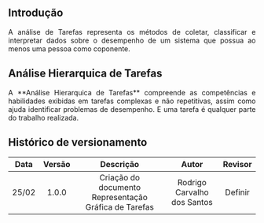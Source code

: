 ## Introdução

<p align="justify">
A análise de Tarefas representa os métodos de coletar, classificar e interpretar dados sobre o desempenho de um
sistema que possua ao menos uma pessoa como coponente.
</p>

## Análise Hierarquica de Tarefas

<p align="justify">
A **Análise Hierarquica de Tarefas** compreende as competências e habilidades exibidas em tarefas complexas
e não repetitivas, assim como ajuda identificar problemas de desempenho. E uma tarefa é qualquer parte
do trabalho realizada.
</p>

## Histórico de versionamento
 
| Data  | Versão | Descrição | Autor | Revisor |
| :--:  | :----: | :-------: | :---: | :-----: |
| 25/02 | 1.0.0  | Criação do documento Representação Gráfica de Tarefas | Rodrigo Carvalho dos Santos | Definir
